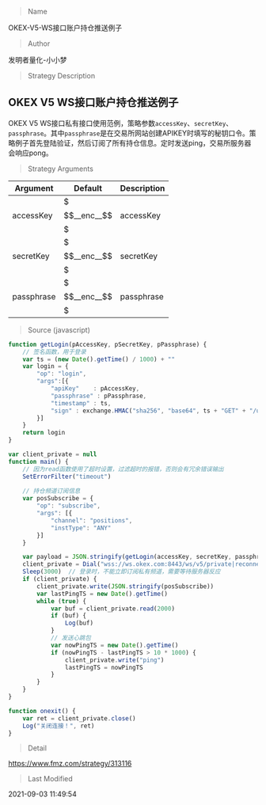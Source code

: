 
> Name

OKEX-V5-WS接口账户持仓推送例子

> Author

发明者量化-小小梦

> Strategy Description

## OKEX V5 WS接口账户持仓推送例子

OKEX V5 WS接口私有接口使用范例，策略参数```accessKey```、```secretKey```、```passphrase```。其中```passphrase```是在交易所网站创建APIKEY时填写的秘钥口令。策略例子首先登陆验证，然后订阅了所有持仓信息。定时发送ping，交易所服务器会响应pong。

> Strategy Arguments



|Argument|Default|Description|
|----|----|----|
|accessKey|$$$__enc__$$$|accessKey|
|secretKey|$$$__enc__$$$|secretKey|
|passphrase|$$$__enc__$$$|passphrase|


> Source (javascript)

``` javascript
function getLogin(pAccessKey, pSecretKey, pPassphrase) {
    // 签名函数，用于登录
    var ts = (new Date().getTime() / 1000) + ""
    var login = {
        "op": "login",
        "args":[{
            "apiKey"    : pAccessKey,
            "passphrase" : pPassphrase,
            "timestamp" : ts,
            "sign" : exchange.HMAC("sha256", "base64", ts + "GET" + "/users/self/verify", pSecretKey)
        }]
    }    
    return login
}

var client_private = null 
function main() {
    // 因为read函数使用了超时设置，过滤超时的报错，否则会有冗余错误输出
    SetErrorFilter("timeout")
    
    // 持仓频道订阅信息
    var posSubscribe = {
        "op": "subscribe",
        "args": [{
            "channel": "positions",
            "instType": "ANY"
        }]
    }

    var payload = JSON.stringify(getLogin(accessKey, secretKey, passphrase))
    client_private = Dial("wss://ws.okex.com:8443/ws/v5/private|reconnect=true&payload=" + payload)
    Sleep(3000)  // 登录时，不能立即订阅私有频道，需要等待服务器反应
    if (client_private) {        
        client_private.write(JSON.stringify(posSubscribe))
        var lastPingTS = new Date().getTime()
        while (true) {
            var buf = client_private.read(2000)
            if (buf) {
                Log(buf)    
            }
            // 发送心跳包
            var nowPingTS = new Date().getTime()
            if (nowPingTS - lastPingTS > 10 * 1000) {
                client_private.write("ping")
                lastPingTS = nowPingTS
            }            
        }        
    }
}

function onexit() {    
    var ret = client_private.close()
    Log("关闭连接！", ret)
}
```

> Detail

https://www.fmz.com/strategy/313116

> Last Modified

2021-09-03 11:49:54
